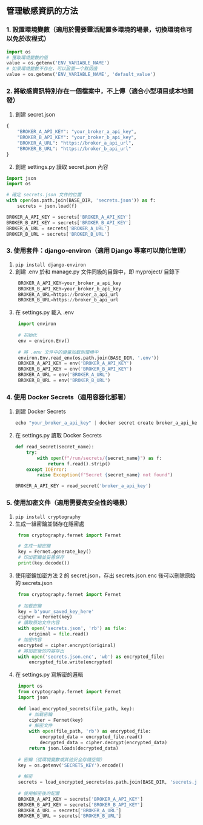 ## 管理敏感資訊的方法
### 1. 設置環境變數（適用於需要靈活配置多環境的場景，切換環境也可以免於改程式）
```python
import os
# 獲取環境變數的值
value = os.getenv('ENV_VARIABLE_NAME')
# 如果環境變數不存在，可以設置一个默認值
value = os.getenv('ENV_VARIABLE_NAME', 'default_value')
```
### 2. 將敏感資訊特別存在一個檔案中，不上傳（適合小型項目或本地開發）  
1. 創建 secret.json
```python
{
    "BROKER_A_API_KEY": "your_broker_a_api_key",
    "BROKER_B_API_KEY": "your_broker_b_api_key",
    "BROKER_A_URL": "https://broker_a_api_url",
    "BROKER_B_URL": "https://broker_b_api_url"
}
```
2. 創建 settings.py 讀取 secret.json 內容
```python
import json
import os

# 確定 secrets.json 文件的位置
with open(os.path.join(BASE_DIR, 'secrets.json')) as f:
    secrets = json.load(f)

BROKER_A_API_KEY = secrets['BROKER_A_API_KEY']
BROKER_B_API_KEY = secrets['BROKER_B_API_KEY']
BROKER_A_URL = secrets['BROKER_A_URL']
BROKER_B_URL = secrets['BROKER_B_URL']
```
### 3. 使用套件：django-environ（適用 Django 專案可以簡化管理）
1. `pip install django-environ`
2. 創建 .env 於和 manage.py 文件同級的目錄中，即 myproject/ 目錄下
   ```python
    BROKER_A_API_KEY=your_broker_a_api_key
    BROKER_B_API_KEY=your_broker_b_api_key
    BROKER_A_URL=https://broker_a_api_url
    BROKER_B_URL=https://broker_b_api_url
   ```
3. 在 settings.py 載入 .env
   ```python
    import environ
    
    # 初始化
    env = environ.Env()
    
    # 將 .env 文件中的變量加載到環境中
    environ.Env.read_env(os.path.join(BASE_DIR, '.env'))
    BROKER_A_API_KEY = env('BROKER_A_API_KEY')
    BROKER_B_API_KEY = env('BROKER_B_API_KEY')
    BROKER_A_URL = env('BROKER_A_URL')
    BROKER_B_URL = env('BROKER_B_URL')
   ```
### 4. 使用 Docker Secrets（適用容器化部署）
1. 創建 Docker Secrets
    ```python
    echo "your_broker_a_api_key" | docker secret create broker_a_api_key -
    ```
2. 在 settings.py 讀取 Docker Secrets
    ```python
    def read_secret(secret_name):
        try:
            with open(f"/run/secrets/{secret_name}") as f:
                return f.read().strip()
        except IOError:
            raise Exception(f"Secret {secret_name} not found")
    
    BROKER_A_API_KEY = read_secret('broker_a_api_key')
    ```
### 5. 使用加密文件（適用需要高安全性的場景）
1. `pip install cryptography`
2. 生成一組密鑰並儲存在隱密處
   ```python
    from cryptography.fernet import Fernet
   
    # 生成一組密鑰
    key = Fernet.generate_key()
    # 印出密鑰並妥善保存
    print(key.decode())
   ```
3. 使用密鑰加密方法 2 的 secret.json，存出 secrets.json.enc 後可以刪除原始的 secrets.json
   ```python
    from cryptography.fernet import Fernet
    
    # 加載密鑰
    key = b'your_saved_key_here'
    cipher = Fernet(key)
    # 讀取原始文件内容
    with open('secrets.json', 'rb') as file:
        original = file.read()
    # 加密内容
    encrypted = cipher.encrypt(original)
    # 將加密後的内容存出
    with open('secrets.json.enc', 'wb') as encrypted_file:
        encrypted_file.write(encrypted)
   ```
4. 在 settings.py 寫解密的邏輯
   ```python
    import os
    from cryptography.fernet import Fernet
    import json
    
    def load_encrypted_secrets(file_path, key):
        # 加載密鑰
        cipher = Fernet(key)
        # 解密文件
        with open(file_path, 'rb') as encrypted_file:
            encrypted_data = encrypted_file.read()
            decrypted_data = cipher.decrypt(encrypted_data)
        return json.loads(decrypted_data)
    
    # 密鑰（從環境變數或其他安全存儲空間）
    key = os.getenv('SECRETS_KEY').encode()
    
    # 解密
    secrets = load_encrypted_secrets(os.path.join(BASE_DIR, 'secrets.json.enc'), key)
    
    # 使用解密後的配置
    BROKER_A_API_KEY = secrets['BROKER_A_API_KEY']
    BROKER_B_API_KEY = secrets['BROKER_B_API_KEY']
    BROKER_A_URL = secrets['BROKER_A_URL']
    BROKER_B_URL = secrets['BROKER_B_URL']
   ```
